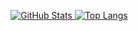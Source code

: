 <!--
**relsa228/relsa228** is a ✨ _special_ ✨ repository because its `README.md` (this file) appears on your GitHub profile.

Here are some ideas to get you started:

- 🔭 I’m currently working on ...
- 🌱 I’m currently learning ...
- 👯 I’m looking to collaborate on ...
- 🤔 I’m looking for help with ...
- 💬 Ask me about ...
- 📫 How to reach me: ...
- 😄 Pronouns: ...
- ⚡ Fun fact: ...
-->

[![GitHub Stats](https://github-readme-stats.vercel.app/api?username=relsa228&theme=radical)
![Top Langs](https://github-readme-stats.vercel.app/api/top-langs/?username=relsa228&layout=compact&theme=radical)](https://github.com/anuraghazra/github-readme-stats)
